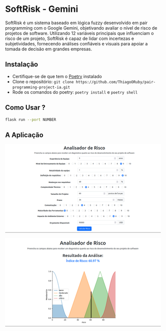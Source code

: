 # SoftRisk - Gemini

SoftRisk é um sistema baseado em lógica fuzzy desenvolvido em pair programming com o Google Gemini, objetivando avaliar o nível de risco de projetos de software. Utilizando 12 variáveis principais que influenciam o risco de um projeto, SoftRisk é capaz de lidar com incertezas e subjetividades, fornecendo análises confiáveis e visuais para apoiar a tomada de decisão em grandes empresas.

## Instalação

- Certifique-se de que tem o [Poetry](https://python-poetry.org/docs/) instalado
- Clone o repositório: `git clone https://github.com/ThiagoORuby/pair-programming-project-ia.git`
- Rode os comandos do poetry: `poetry install` e `poetry shell`

## Como Usar ?

```bash
flask run --port NUMBER
```

## A Aplicação

![index](data/index.png)

![resultados](data/resultados.png)
